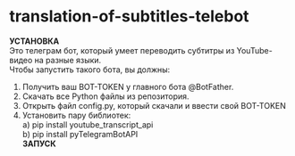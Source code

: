 # translation-of-subtitles-telebot
**УСТАНОВКА**  
Это телеграм бот, который умеет переводить субтитры из YouTube-видео на разные языки.  
Чтобы запустить такого бота, вы должны:  
1) Получить ваш BOT-TOKEN у главного бота @BotFather.  
2) Скачать все Python файлы из репозитория.  
3) Открыть файл config.py, который скачали и ввести свой BOT-TOKEN
4) Установить пару библиотек:  
    a) pip install youtube_transcript_api  
    b) pip install pyTelegramBotAPI  
**ЗАПУСК**  

    
